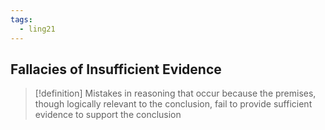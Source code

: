 ```yaml
---
tags:
  - ling21
---
```


## Fallacies of Insufficient Evidence
>[!definition]
>Mistakes in reasoning that occur because the premises, though logically relevant to the conclusion, fail to provide sufficient evidence to support the conclusion

